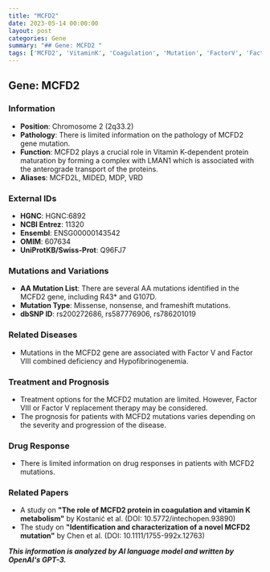 ```yaml
---
title: "MCFD2"
date: 2023-05-14 00:00:00
layout: post
categories: Gene
summary: "## Gene: MCFD2 "
tags: ['MCFD2', 'VitaminK', 'Coagulation', 'Mutation', 'FactorV', 'FactorVIII', 'Hypofibrinogenemia', 'Prognosis']
---
```


## Gene: MCFD2 

### Information

- **Position**: Chromosome 2 (2q33.2)
- **Pathology**: There is limited information on the pathology of MCFD2 gene mutation. 
- **Function**: MCFD2 plays a crucial role in Vitamin K-dependent protein maturation by forming a complex with LMAN1 which is associated with the anterograde transport of the proteins.
- **Aliases**: MCFD2L, MIDED, MDP, VRD

### External IDs

- **HGNC**: HGNC:6892
- **NCBI Entrez**: 11320
- **Ensembl**: ENSG00000143542
- **OMIM**: 607634
- **UniProtKB/Swiss-Prot**: Q96FJ7

### Mutations and Variations

- **AA Mutation List**: There are several AA mutations identified in the MCFD2 gene, including R43* and G107D.
- **Mutation Type**: Missense, nonsense, and frameshift mutations.
- **dbSNP ID**: rs200272686, rs587776906, rs786201019 
  
### Related Diseases

- Mutations in the MCFD2 gene are associated with Factor V and Factor VIII combined deficiency and Hypofibrinogenemia.

### Treatment and Prognosis

- Treatment options for the MCFD2 mutation are limited. However, Factor VIII or Factor V replacement therapy may be considered. 
- The prognosis for patients with MCFD2 mutations varies depending on the severity and progression of the disease.

### Drug Response

- There is limited information on drug responses in patients with MCFD2 mutations.

### Related Papers

- A study on **"The role of MCFD2 protein in coagulation and vitamin K metabolism"** by Kostanić et al. (DOI: 10.5772/intechopen.93890)
- The study on **"Identification and characterization of a novel MCFD2 mutation"** by Chen et al. (DOI: 10.1111/1755-992x.12763)

**_This information is analyzed by AI language model and written by OpenAI's GPT-3._**